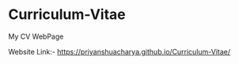 # Curriculum-Vitae
My CV WebPage

Website Link:- https://priyanshuacharya.github.io/Curriculum-Vitae/
